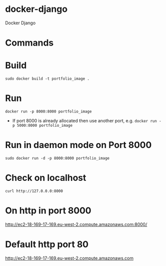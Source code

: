 # docker-django
Docker Django


# Commands

# Build
`sudo docker build -t portfolio_image .`

# Run
`docker run -p 8000:8000 portfolio_image`
- If port 8000 is already allocated then use another port, e.g.
`docker run -p 5000:8000 portfolio_image`

# Run in daemon mode on Port 8000
`sudo docker run -d -p 8000:8000 portfolio_image`

# Check on localhost
`curl http://127.0.0.0:8000`

# On http in port 8000
http://ec2-18-169-17-169.eu-west-2.compute.amazonaws.com:8000/

# Default http port 80
http://ec2-18-169-17-169.eu-west-2.compute.amazonaws.com